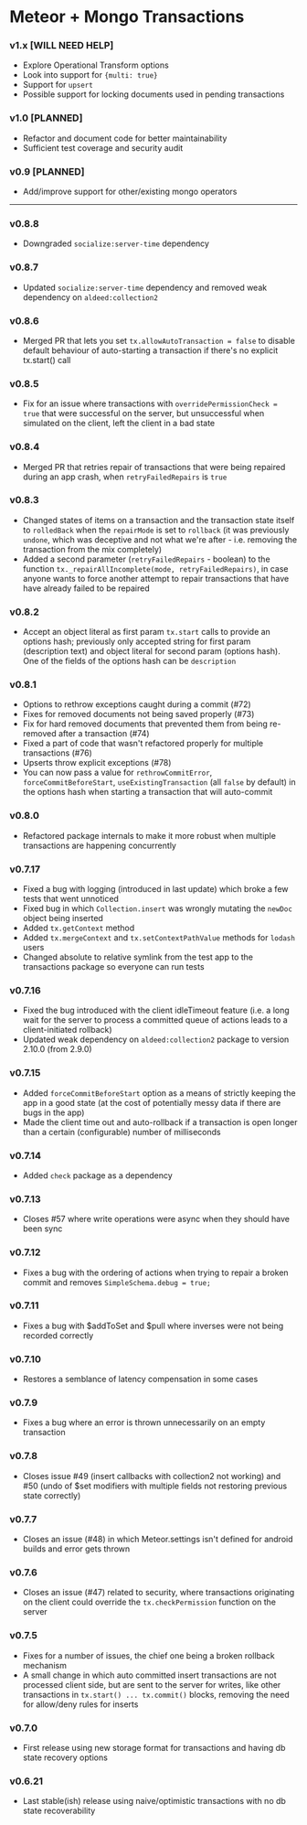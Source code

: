 Meteor + Mongo Transactions
===========================

### v1.x [WILL NEED HELP]

- Explore Operational Transform options
- Look into support for `{multi: true}`
- Support for `upsert`
- Possible support for locking documents used in pending transactions

### v1.0 [PLANNED]

- Refactor and document code for better maintainability  
- Sufficient test coverage and security audit

### v0.9 [PLANNED]

- Add/improve support for other/existing mongo operators

----

### v0.8.8

- Downgraded `socialize:server-time` dependency

### v0.8.7

- Updated `socialize:server-time` dependency and removed weak dependency on `aldeed:collection2`

### v0.8.6

- Merged PR that lets you set `tx.allowAutoTransaction = false` to disable default behaviour of auto-starting a transaction if there's no explicit tx.start() call

### v0.8.5

- Fix for an issue where transactions with `overridePermissionCheck = true` that were successful on the server, but unsuccessful when simulated on the client, left the client in a bad state

### v0.8.4

- Merged PR that retries repair of transactions that were being repaired during an app crash, when `retryFailedRepairs` is `true`

### v0.8.3

- Changed states of items on a transaction and the transaction state itself to `rolledBack` when the `repairMode` is set to `rollback` (it was previously `undone`, which was deceptive and not what we're after - i.e. removing the transaction from the mix completely)
- Added a second parameter (`retryFailedRepairs` - boolean) to the function `tx._repairAllIncomplete(mode, retryFailedRepairs)`, in case anyone wants to force another attempt to repair transactions that have have already failed to be repaired

### v0.8.2

- Accept an object literal as first param `tx.start` calls to provide an options hash; previously only accepted string for first param (description text) and object literal for second param (options hash). One of the fields of the options hash can be `description`

### v0.8.1

- Options to rethrow exceptions caught during a commit (#72)
- Fixes for removed documents not being saved properly (#73)
- Fix for hard removed documents that prevented them from being re-removed after a transaction (#74)
- Fixed a part of code that wasn't refactored properly for multiple transactions (#76)
- Upserts throw explicit exceptions (#78)
- You can now pass a value for `rethrowCommitError`, `forceCommitBeforeStart`, `useExistingTransaction` (all `false` by default) in the options hash when starting a transaction that will auto-commit

### v0.8.0

- Refactored package internals to make it more robust when multiple transactions are happening concurrently

### v0.7.17

- Fixed a bug with logging (introduced in last update) which broke a few tests that went unnoticed
- Fixed bug in which `Collection.insert` was wrongly mutating the `newDoc` object being inserted
- Added `tx.getContext` method
- Added `tx.mergeContext` and `tx.setContextPathValue` methods for `lodash` users
- Changed absolute to relative symlink from the test app to the transactions package so everyone can run tests

### v0.7.16

- Fixed the bug introduced with the client idleTimeout feature (i.e. a long wait for the server to process a committed queue of actions leads to a client-initiated rollback)
- Updated weak dependency on `aldeed:collection2` package to version 2.10.0 (from 2.9.0)

### v0.7.15

- Added `forceCommitBeforeStart` option as a means of strictly keeping the app in a good state (at the cost of potentially messy data if there are bugs in the app)
- Made the client time out and auto-rollback if a transaction is open longer than a certain (configurable) number of milliseconds

### v0.7.14

- Added `check` package as a dependency

### v0.7.13

- Closes #57 where write operations were async when they should have been sync

### v0.7.12

- Fixes a bug with the ordering of actions when trying to repair a broken commit and removes `SimpleSchema.debug = true;`

### v0.7.11

- Fixes a bug with $addToSet and $pull where inverses were not being recorded correctly

### v0.7.10

- Restores a semblance of latency compensation in some cases

### v0.7.9

- Fixes a bug where an error is thrown unnecessarily on an empty transaction

### v0.7.8

- Closes issue #49 (insert callbacks with collection2 not working) and #50 (undo of $set modifiers with multiple fields not restoring previous state correctly)

### v0.7.7

- Closes an issue (#48) in which Meteor.settings isn't defined for android builds and error gets thrown

### v0.7.6

- Closes an issue (#47) related to security, where transactions originating on the client could override the `tx.checkPermission` function on the server

### v0.7.5

- Fixes for a number of issues, the chief one being a broken rollback mechanism
- A small change in which auto committed insert transactions are not processed client side, but are sent to the server for writes, like  other transactions in `tx.start() ... tx.commit()` blocks, removing the need for allow/deny rules for inserts

### v0.7.0

- First release using new storage format for transactions and having db state recovery options

### v0.6.21

- Last stable(ish) release using naive/optimistic transactions with no db state recoverability